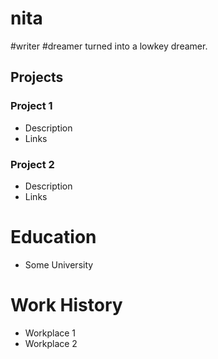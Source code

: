 # nita
#writer #dreamer turned into a lowkey dreamer.

## Projects
### Project 1
- Description
- Links

### Project 2
- Description
- Links

# Education
- Some University

# Work History
- Workplace 1
- Workplace 2
